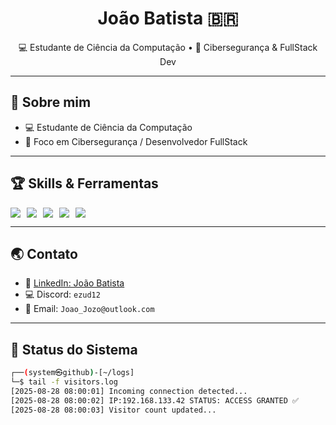 <h1 align="center">João Batista 🇧🇷</h1>
<p align="center">
  💻 Estudante de Ciência da Computação • 🔐 Cibersegurança & FullStack Dev 
</p>

---

## 👾 Sobre mim  
- 💻 Estudante de Ciência da Computação  
- 🔐 Foco em Cibersegurança / Desenvolvedor FullStack 

---

## 🏆 Skills & Ferramentas  
<div style="display: flex; gap: 10px;">
  <img src="https://img.shields.io/badge/C%23-68217A?style=for-the-badge&logo=csharp&logoColor=white" />
  <img src="https://img.shields.io/badge/React-20232A?style=for-the-badge&logo=react&logoColor=61DAFB" />
  <img src="https://img.shields.io/badge/AWS-FF9900?style=for-the-badge&logo=amazonaws&logoColor=white" />
  <img src="https://img.shields.io/badge/Docker-2496ED?style=for-the-badge&logo=docker&logoColor=white" />
  <img src="https://img.shields.io/badge/SQL-4479A1?style=for-the-badge&logo=postgresql&logoColor=white" />
</div>

---

## 🌏 Contato  
- 🔗 [LinkedIn: João Batista](www.linkedin.com/in/joão-batista-2206t)  
- 💻 Discord: `ezud12`  
- 📧 Email: `Joao_Jozo@outlook.com`  

---

## 💯 Status do Sistema  
```bash
┌──(system㉿github)-[~/logs]
└─$ tail -f visitors.log
[2025-08-28 08:00:01] Incoming connection detected...
[2025-08-28 08:00:02] IP:192.168.133.42 STATUS: ACCESS GRANTED ✅
[2025-08-28 08:00:03] Visitor count updated...

